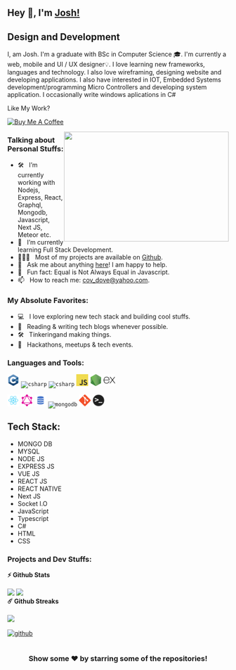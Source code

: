 ## Hey 👋, I'm [Josh!](https://github.com/jesjo001/)
## Design and Development
I, am Josh. I'm a graduate with BSc in Computer Science 🎓. I'm currently a web, mobile and UI / UX designer💡. I love learning new frameworks, languages and technology. I also love wireframing, designing website and developing applications. I also have interested in IOT, Embedded Systems development/programming Micro Controllers and developing system application. I occasionally write windows aplications in C# 

Like My Work?

<a href="https://www.buymeacoffee.com/jesjo001" target="_blank"><img src="https://cdn.buymeacoffee.com/buttons/v2/default-yellow.png" alt="Buy Me A Coffee" height="60px" width="217px" ></a>


<img align="right" height="250" width="375" alt="" src="https://raw.githubusercontent.com/iampavangandhi/iampavangandhi/master/gifs/coder.gif" />


### Talking about Personal Stuffs:

- 🛠 &nbsp; I’m currently working with Nodejs, Express, React, <br /> Graphql, Mongodb, Javascript, Next JS, Meteor etc.
- 🚀 &nbsp; I’m currently learning Full Stack Development.
- 👨🏻‍💻 &nbsp; Most of my projects are available on [Github](https://github.com/jesjo001).
- 💬 &nbsp; Ask me about anything [here](https://github.com/jesjo001/jesjo001/issues/2)! I am happy to help.
- 👾 &nbsp; Fun fact: Equal is Not Always Equal in Javascript.
- 📫 &nbsp; How to reach me: cov_dove@yahoo.com.

### My Absolute Favorites:

- 💻 &nbsp; I love exploring new tech stack and building cool stuffs.
- 📰 &nbsp; Reading & writing tech blogs whenever possible.
- 🛠 &nbsp; Tinkeringand making things.
- 🍕 &nbsp; Hackathons, meetups & tech events.


### Languages and Tools:

<code><img height="27" src="https://raw.githubusercontent.com/github/explore/80688e429a7d4ef2fca1e82350fe8e3517d3494d/topics/cpp/cpp.png" alt="cpp"></code>
<code><img height="27" src="https://cdn.jsdelivr.net/npm/programming-languages-logos/src/csharp/csharp.png" alt="csharp"></code>
<code><img height="27" src="https://cdn.jsdelivr.net/npm/programming-languages-logos/src/typescript/typescript.png" alt="csharp"></code>
<code><img height="27" src="https://raw.githubusercontent.com/github/explore/80688e429a7d4ef2fca1e82350fe8e3517d3494d/topics/javascript/javascript.png" alt="javascript"></code>
<code><img height="27" src="https://raw.githubusercontent.com/github/explore/80688e429a7d4ef2fca1e82350fe8e3517d3494d/topics/nodejs/nodejs.png" alt="nodejs"></code>
<code><img height="27" src="https://raw.githubusercontent.com/devicons/devicon/master/icons/express/express-original.svg" alt="expressjs"></code> 
<!-- <code><img height="27" src="https://raw.githubusercontent.com/github/explore/80688e429a7d4ef2fca1e82350fe8e3517d3494d/topics/python/python.png" alt="python"></code>-->

<code><img height="27" src="https://raw.githubusercontent.com/github/explore/80688e429a7d4ef2fca1e82350fe8e3517d3494d/topics/react/react.png" alt="react"></code>
<code><img height="27" src="https://raw.githubusercontent.com/github/explore/80688e429a7d4ef2fca1e82350fe8e3517d3494d/topics/graphql/graphql.png" alt="graphql"></code>
<code><img height="27" src="https://raw.githubusercontent.com/github/explore/80688e429a7d4ef2fca1e82350fe8e3517d3494d/topics/sql/sql.png" alt="sql"></code>
<code><img height="27" src="https://encrypted-tbn0.gstatic.com/images?q=tbn%3AANd9GcSTTzPAw-55ssm1Im594xYZ9eRQu2JylrkYLg&usqp=CAU" alt="mongodb"></code>
<code><img height="27" src="https://raw.githubusercontent.com/devicons/devicon/master/icons/git/git-original.svg" alt="git"></code>
<code><img height="27" src="https://raw.githubusercontent.com/github/explore/80688e429a7d4ef2fca1e82350fe8e3517d3494d/topics/terminal/terminal.png" alt="terminal"></code>

<!--
<code><img height="25" src="https://raw.githubusercontent.com/github/explore/80688e429a7d4ef2fca1e82350fe8e3517d3494d/topics/sass/sass.png" alt="sass"></code>
-->

## Tech Stack: 
 - MONGO DB 
 - MYSQL
 - NODE JS 
 - EXPRESS JS
 - VUE JS 
 - REACT JS
 - REACT NATIVE
 - Next JS
 - Socket I.O
 - JavaScript
 - Typescript
 - C#
 - HTML
 - CSS




### Projects and Dev Stuffs:

<!-- <details>	 -->
  <summary><b>⚡ Github Stats</b></summary>

  <br />
  <img height="180em" src="https://github-readme-stats.vercel.app/api?username=jesjo001&show_icons=true&hide_border=true&&count_private=true&include_all_commits=true" />
  <img height="180em" src="https://github-readme-stats.vercel.app/api/top-langs/?username=jesjo001&exclude_repo=KNN-Image-Classification&show_icons=true&hide_border=true&layout=compact&langs_count=8"/>
<!-- </details> -->

<!-- <details>	 -->
  <summary><b>☄️ Github Streaks</b></summary>

  <br />
  <img height="180em" src="https://github-readme-streak-stats.herokuapp.com/?user=jesjo001&hide_border=true" />
<!-- </details> -->



[<img src='https://cdn.jsdelivr.net/npm/simple-icons@3.0.1/icons/github.svg' alt='github' height='40'>](https://github.com/jeso001)  


#

<div align="center">

### Show some ❤️ by starring some of the repositories!

</div>

  
